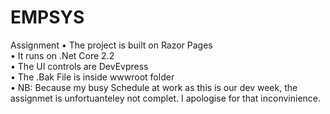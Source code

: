 # EMPSYS
Assignment
• The project is built on Razor Pages<br/>
• It runs on .Net Core 2.2<br/>
• The UI controls are DevEvpress<br/>
• The .Bak File is inside wwwroot folder<br/>
• NB: Because my busy Schedule at work as this is our dev week, the assignmet is unfortuanteley not complet. I apologise for that inconvinience.<br/>
